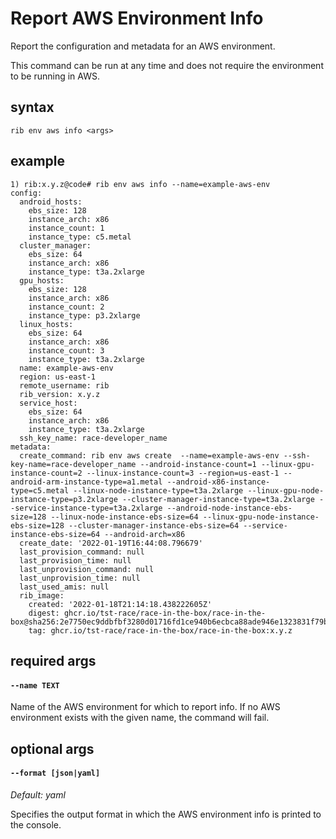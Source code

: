 # Report AWS Environment Info

Report the configuration and metadata for an AWS environment.

This command can be run at any time and does not require the environment to be
running in AWS.

## syntax

```
rib env aws info <args>
```

## example

```
1) rib:x.y.z@code# rib env aws info --name=example-aws-env
config:
  android_hosts:
    ebs_size: 128
    instance_arch: x86
    instance_count: 1
    instance_type: c5.metal
  cluster_manager:
    ebs_size: 64
    instance_arch: x86
    instance_type: t3a.2xlarge
  gpu_hosts:
    ebs_size: 128
    instance_arch: x86
    instance_count: 2
    instance_type: p3.2xlarge
  linux_hosts:
    ebs_size: 64
    instance_arch: x86
    instance_count: 3
    instance_type: t3a.2xlarge
  name: example-aws-env
  region: us-east-1
  remote_username: rib
  rib_version: x.y.z
  service_host:
    ebs_size: 64
    instance_arch: x86
    instance_type: t3a.2xlarge
  ssh_key_name: race-developer_name
metadata:
  create_command: rib env aws create  --name=example-aws-env --ssh-key-name=race-developer_name --android-instance-count=1 --linux-gpu-instance-count=2 --linux-instance-count=3 --region=us-east-1 --android-arm-instance-type=a1.metal --android-x86-instance-type=c5.metal --linux-node-instance-type=t3a.2xlarge --linux-gpu-node-instance-type=p3.2xlarge --cluster-manager-instance-type=t3a.2xlarge --service-instance-type=t3a.2xlarge --android-node-instance-ebs-size=128 --linux-node-instance-ebs-size=64 --linux-gpu-node-instance-ebs-size=128 --cluster-manager-instance-ebs-size=64 --service-instance-ebs-size=64 --android-arch=x86
  create_date: '2022-01-19T16:44:08.796679'
  last_provision_command: null
  last_provision_time: null
  last_unprovision_command: null
  last_unprovision_time: null
  last_used_amis: null
  rib_image:
    created: '2022-01-18T21:14:18.438222605Z'
    digest: ghcr.io/tst-race/race-in-the-box/race-in-the-box@sha256:2e7750ec9ddbfbf3280d01716fd1ce940b6ecbca88ade946e1323831f79b0e5f
    tag: ghcr.io/tst-race/race-in-the-box/race-in-the-box:x.y.z
```

## required args

#### `--name TEXT`

Name of the AWS environment for which to report info. If no AWS environment
exists with the given name, the command will fail.

## optional args

#### `--format [json|yaml]`

*Default: yaml*

Specifies the output format in which the AWS environment info is printed to the
console.
